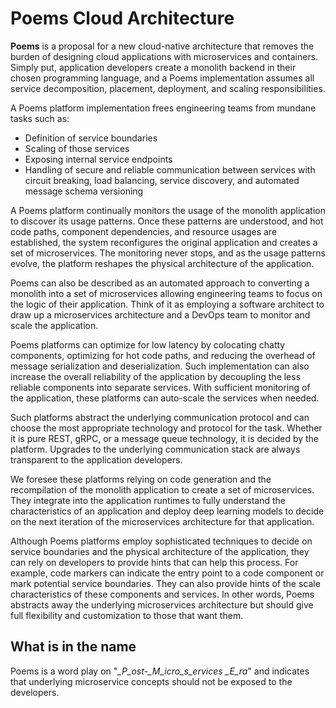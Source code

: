 # Poems Cloud Architecture

**Poems** is a proposal for a new cloud-native architecture that removes the burden of designing cloud applications with microservices and containers. Simply put, application developers create a monolith backend in their chosen programming language, and a Poems implementation assumes all service decomposition, placement, deployment, and scaling responsibilities.

A Poems platform implementation frees engineering teams from mundane tasks such as:

- Definition of service boundaries
- Scaling of those services
- Exposing internal service endpoints
- Handling of secure and reliable communication between services with circuit breaking, load balancing, service discovery, and automated message schema versioning

A Poems platform continually monitors the usage of the monolith application to discover its usage patterns. Once these patterns are understood, and hot code paths, component dependencies, and resource usages are established, the system reconfigures the original application and creates a set of microservices. The monitoring never stops, and as the usage patterns evolve, the platform reshapes the physical architecture of the application.

Poems can also be described as an automated approach to converting a monolith into a set of microservices allowing engineering teams to focus on the logic of their application. Think of it as employing a software architect to draw up a microservices architecture and a DevOps team to monitor and scale the application.

Poems platforms can optimize for low latency by colocating chatty components, optimizing for hot code paths, and reducing the overhead of message serialization and deserialization. Such implementation can also increase the overall reliability of the application by decoupling the less reliable components into separate services. With sufficient monitoring of the application, these platforms can auto-scale the services when needed.

Such platforms abstract the underlying communication protocol and can choose the most appropriate technology and protocol for the task. Whether it is pure REST, gRPC, or a message queue technology, it is decided by the platform. Upgrades to the underlying communication stack are always transparent to the application developers.

We foresee these platforms relying on code generation and the recompilation of the monolith application to create a set of microservices. They integrate into the application runtimes to fully understand the characteristics of an application and deploy deep learning models to decide on the next iteration of the microservices architecture for that application.

Although Poems platforms employ sophisticated techniques to decide on service boundaries and the physical architecture of the application, they can rely on developers to provide hints that can help this process. For example, code markers can indicate the entry point to a code component or mark potential service boundaries. They can also provide hints of the scale characteristics of these components and services. In other words, Poems abstracts away the underlying microservices architecture but should give full flexibility and customization to those that want them.

## What is in the name

Poems is a word play on "*_P_ost-_M_icro_s_ervices _E_ra*" and indicates that underlying microservice concepts should not be exposed to the developers.
